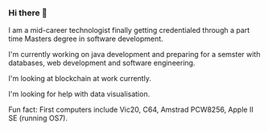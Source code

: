 ### Hi there 👋

I am a mid-career technologist finally getting credentialed through a part time Masters degree in software development.

I'm currently working on java development and preparing for a semster with databases, web development and software engineering.

I'm looking at blockchain at work currently. 

I'm looking for help with data visualisation.

Fun fact: First computers include Vic20, C64, Amstrad PCW8256, Apple II SE (running OS7).
<!--
**wmmccolgan/wmmccolgan** is a ✨ _special_ ✨ repository because its `README.md` (this file) appears on your GitHub profile.

Here are some ideas to get you started:

- 🔭 I’m currently working on ...
- 🌱 I’m currently learning ...
- 👯 I’m looking to collaborate on ...
- 🤔 I’m looking for help with ...
- 💬 Ask me about ...
- 📫 How to reach me: ...
- 😄 Pronouns: ...
- ⚡ Fun fact: ...
-->
